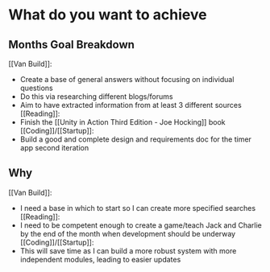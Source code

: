 # What do you want to achieve
## Months Goal Breakdown
[[Van Build]]:
- Create a base of general answers without focusing on individual questions
- Do this via researching different blogs/forums
- Aim to have extracted information from at least 3 different sources 
[[Reading]]:
- Finish the [[Unity in Action Third Edition - Joe Hocking]] book
[[Coding]]/[[Startup]]:
- Build a good and complete design and requirements doc for the timer app second iteration
## Why
[[Van Build]]:
- I need a base in which to start so I can create more specified searches
[[Reading]]:
- I need to be competent enough to create a game/teach Jack and Charlie by the end of the month when development should be underway
[[Coding]]/[[Startup]]:
- This will save time as I can build a more robust system with more independent modules, leading to easier updates